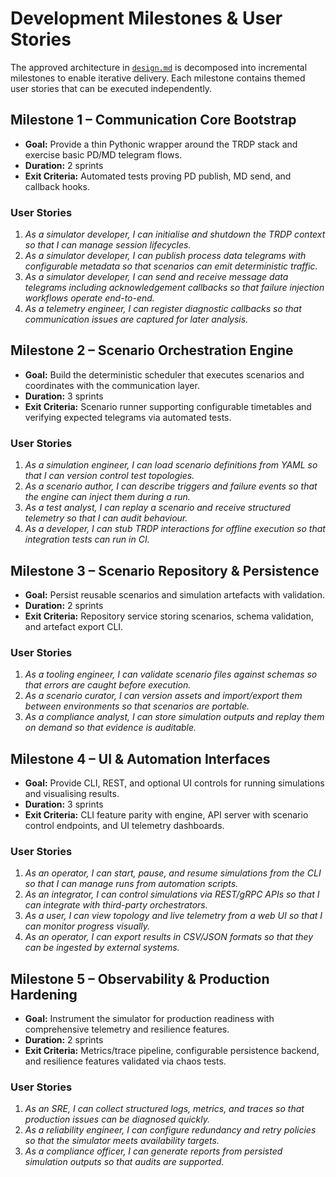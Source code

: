 # Development Milestones & User Stories

The approved architecture in [`design.md`](design.md) is decomposed into
incremental milestones to enable iterative delivery. Each milestone
contains themed user stories that can be executed independently.

## Milestone 1 – Communication Core Bootstrap
- **Goal:** Provide a thin Pythonic wrapper around the TRDP stack and
  exercise basic PD/MD telegram flows.
- **Duration:** 2 sprints
- **Exit Criteria:** Automated tests proving PD publish, MD send, and
  callback hooks.

### User Stories
1. *As a simulator developer, I can initialise and shutdown the TRDP
   context so that I can manage session lifecycles.*
2. *As a simulator developer, I can publish process data telegrams with
   configurable metadata so that scenarios can emit deterministic
   traffic.*
3. *As a simulator developer, I can send and receive message data
   telegrams including acknowledgement callbacks so that failure
   injection workflows operate end-to-end.*
4. *As a telemetry engineer, I can register diagnostic callbacks so that
   communication issues are captured for later analysis.*

## Milestone 2 – Scenario Orchestration Engine
- **Goal:** Build the deterministic scheduler that executes scenarios and
  coordinates with the communication layer.
- **Duration:** 3 sprints
- **Exit Criteria:** Scenario runner supporting configurable timetables
  and verifying expected telegrams via automated tests.

### User Stories
1. *As a simulation engineer, I can load scenario definitions from YAML
   so that I can version control test topologies.*
2. *As a scenario author, I can describe triggers and failure events so
   that the engine can inject them during a run.*
3. *As a test analyst, I can replay a scenario and receive structured
   telemetry so that I can audit behaviour.*
4. *As a developer, I can stub TRDP interactions for offline execution so
   that integration tests can run in CI.*

## Milestone 3 – Scenario Repository & Persistence
- **Goal:** Persist reusable scenarios and simulation artefacts with
  validation.
- **Duration:** 2 sprints
- **Exit Criteria:** Repository service storing scenarios, schema
  validation, and artefact export CLI.

### User Stories
1. *As a tooling engineer, I can validate scenario files against schemas
   so that errors are caught before execution.*
2. *As a scenario curator, I can version assets and import/export them
   between environments so that scenarios are portable.*
3. *As a compliance analyst, I can store simulation outputs and replay
   them on demand so that evidence is auditable.*

## Milestone 4 – UI & Automation Interfaces
- **Goal:** Provide CLI, REST, and optional UI controls for running
  simulations and visualising results.
- **Duration:** 3 sprints
- **Exit Criteria:** CLI feature parity with engine, API server with
  scenario control endpoints, and UI telemetry dashboards.

### User Stories
1. *As an operator, I can start, pause, and resume simulations from the
   CLI so that I can manage runs from automation scripts.*
2. *As an integrator, I can control simulations via REST/gRPC APIs so
   that I can integrate with third-party orchestrators.*
3. *As a user, I can view topology and live telemetry from a web UI so
   that I can monitor progress visually.*
4. *As an operator, I can export results in CSV/JSON formats so that they
   can be ingested by external systems.*

## Milestone 5 – Observability & Production Hardening
- **Goal:** Instrument the simulator for production readiness with
  comprehensive telemetry and resilience features.
- **Duration:** 2 sprints
- **Exit Criteria:** Metrics/trace pipeline, configurable persistence
  backend, and resilience features validated via chaos tests.

### User Stories
1. *As an SRE, I can collect structured logs, metrics, and traces so that
   production issues can be diagnosed quickly.*
2. *As a reliability engineer, I can configure redundancy and retry
   policies so that the simulator meets availability targets.*
3. *As a compliance officer, I can generate reports from persisted
   simulation outputs so that audits are supported.*
